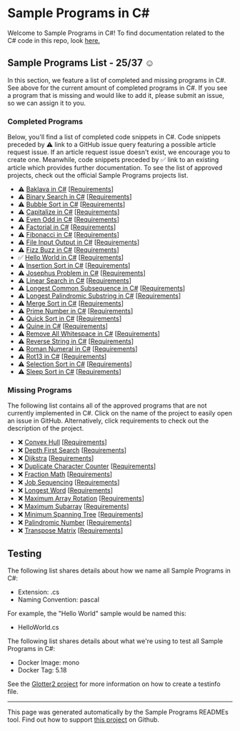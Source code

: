 # Sample Programs in C#

Welcome to Sample Programs in C#! To find documentation related to the C# code in this repo, look [here.](https://sampleprograms.io/languages/c-sharp)

## Sample Programs List - 25/37 :relaxed:

In this section, we feature a list of completed and missing programs in C#. See above for the current amount of completed programs in C#. If you see a program that is missing and would like to add it, please submit an issue, so we can assign it to you.

### Completed Programs

Below, you'll find a list of completed code snippets in C#. Code snippets preceded by :warning: link to a GitHub issue query featuring a possible article request issue. If an article request issue doesn't exist, we encourage you to create one. Meanwhile, code snippets preceded by :white_check_mark: link to an existing article which provides further documentation. To see the list of approved projects, check out the official Sample Programs projects list.

- :warning: [Baklava in C#](https://github.com//TheRenegadeCoder/sample-programs-website/issues?utf8=%E2%9C%93&q=is%3Aissue+is%3Aopen+baklava+c#) [[Requirements](https://sampleprograms.io/projects/baklava)]
- :warning: [Binary Search in C#](https://github.com//TheRenegadeCoder/sample-programs-website/issues?utf8=%E2%9C%93&q=is%3Aissue+is%3Aopen+binary+search+c#) [[Requirements](https://sampleprograms.io/projects/binary-search)]
- :warning: [Bubble Sort in C#](https://github.com//TheRenegadeCoder/sample-programs-website/issues?utf8=%E2%9C%93&q=is%3Aissue+is%3Aopen+bubble+sort+c#) [[Requirements](https://sampleprograms.io/projects/bubble-sort)]
- :warning: [Capitalize in C#](https://github.com//TheRenegadeCoder/sample-programs-website/issues?utf8=%E2%9C%93&q=is%3Aissue+is%3Aopen+capitalize+c#) [[Requirements](https://sampleprograms.io/projects/capitalize)]
- :warning: [Even Odd in C#](https://github.com//TheRenegadeCoder/sample-programs-website/issues?utf8=%E2%9C%93&q=is%3Aissue+is%3Aopen+even+odd+c#) [[Requirements](https://sampleprograms.io/projects/even-odd)]
- :warning: [Factorial in C#](https://github.com//TheRenegadeCoder/sample-programs-website/issues?utf8=%E2%9C%93&q=is%3Aissue+is%3Aopen+factorial+c#) [[Requirements](https://sampleprograms.io/projects/factorial)]
- :warning: [Fibonacci in C#](https://github.com//TheRenegadeCoder/sample-programs-website/issues?utf8=%E2%9C%93&q=is%3Aissue+is%3Aopen+fibonacci+c#) [[Requirements](https://sampleprograms.io/projects/fibonacci)]
- :warning: [File Input Output in C#](https://github.com//TheRenegadeCoder/sample-programs-website/issues?utf8=%E2%9C%93&q=is%3Aissue+is%3Aopen+file+input+output+c#) [[Requirements](https://sampleprograms.io/projects/file-input-output)]
- :warning: [Fizz Buzz in C#](https://github.com//TheRenegadeCoder/sample-programs-website/issues?utf8=%E2%9C%93&q=is%3Aissue+is%3Aopen+fizz+buzz+c#) [[Requirements](https://sampleprograms.io/projects/fizz-buzz)]
- :white_check_mark: [Hello World in C#](https://sampleprograms.io/projects/hello-world/c-sharp) [[Requirements](https://sampleprograms.io/projects/hello-world)]
- :warning: [Insertion Sort in C#](https://github.com//TheRenegadeCoder/sample-programs-website/issues?utf8=%E2%9C%93&q=is%3Aissue+is%3Aopen+insertion+sort+c#) [[Requirements](https://sampleprograms.io/projects/insertion-sort)]
- :warning: [Josephus Problem in C#](https://github.com//TheRenegadeCoder/sample-programs-website/issues?utf8=%E2%9C%93&q=is%3Aissue+is%3Aopen+josephus+problem+c#) [[Requirements](https://sampleprograms.io/projects/josephus-problem)]
- :warning: [Linear Search in C#](https://github.com//TheRenegadeCoder/sample-programs-website/issues?utf8=%E2%9C%93&q=is%3Aissue+is%3Aopen+linear+search+c#) [[Requirements](https://sampleprograms.io/projects/linear-search)]
- :warning: [Longest Common Subsequence in C#](https://github.com//TheRenegadeCoder/sample-programs-website/issues?utf8=%E2%9C%93&q=is%3Aissue+is%3Aopen+longest+common+subsequence+c#) [[Requirements](https://sampleprograms.io/projects/longest-common-subsequence)]
- :warning: [Longest Palindromic Substring in C#](https://github.com//TheRenegadeCoder/sample-programs-website/issues?utf8=%E2%9C%93&q=is%3Aissue+is%3Aopen+longest+palindromic+substring+c#) [[Requirements](https://sampleprograms.io/projects/longest-palindromic-substring)]
- :warning: [Merge Sort in C#](https://github.com//TheRenegadeCoder/sample-programs-website/issues?utf8=%E2%9C%93&q=is%3Aissue+is%3Aopen+merge+sort+c#) [[Requirements](https://sampleprograms.io/projects/merge-sort)]
- :warning: [Prime Number in C#](https://github.com//TheRenegadeCoder/sample-programs-website/issues?utf8=%E2%9C%93&q=is%3Aissue+is%3Aopen+prime+number+c#) [[Requirements](https://sampleprograms.io/projects/prime-number)]
- :warning: [Quick Sort in C#](https://github.com//TheRenegadeCoder/sample-programs-website/issues?utf8=%E2%9C%93&q=is%3Aissue+is%3Aopen+quick+sort+c#) [[Requirements](https://sampleprograms.io/projects/quick-sort)]
- :warning: [Quine in C#](https://github.com//TheRenegadeCoder/sample-programs-website/issues?utf8=%E2%9C%93&q=is%3Aissue+is%3Aopen+quine+c#) [[Requirements](https://sampleprograms.io/projects/quine)]
- :warning: [Remove All Whitespace in C#](https://github.com//TheRenegadeCoder/sample-programs-website/issues?utf8=%E2%9C%93&q=is%3Aissue+is%3Aopen+remove+all+whitespace+c#) [[Requirements](https://sampleprograms.io/projects/remove-all-whitespace)]
- :warning: [Reverse String in C#](https://github.com//TheRenegadeCoder/sample-programs-website/issues?utf8=%E2%9C%93&q=is%3Aissue+is%3Aopen+reverse+string+c#) [[Requirements](https://sampleprograms.io/projects/reverse-string)]
- :warning: [Roman Numeral in C#](https://github.com//TheRenegadeCoder/sample-programs-website/issues?utf8=%E2%9C%93&q=is%3Aissue+is%3Aopen+roman+numeral+c#) [[Requirements](https://sampleprograms.io/projects/roman-numeral)]
- :warning: [Rot13 in C#](https://github.com//TheRenegadeCoder/sample-programs-website/issues?utf8=%E2%9C%93&q=is%3Aissue+is%3Aopen+rot13+c#) [[Requirements](https://sampleprograms.io/projects/rot13)]
- :warning: [Selection Sort in C#](https://github.com//TheRenegadeCoder/sample-programs-website/issues?utf8=%E2%9C%93&q=is%3Aissue+is%3Aopen+selection+sort+c#) [[Requirements](https://sampleprograms.io/projects/selection-sort)]
- :warning: [Sleep Sort in C#](https://github.com//TheRenegadeCoder/sample-programs-website/issues?utf8=%E2%9C%93&q=is%3Aissue+is%3Aopen+sleep+sort+c#) [[Requirements](https://sampleprograms.io/projects/sleep-sort)]

### Missing Programs

The following list contains all of the approved programs that are not currently implemented in C#. Click on the name of the project to easily open an issue in GitHub. Alternatively, click requirements to check out the description of the project.

- :x: [Convex Hull](https://github.com/TheRenegadeCoder/sample-programs/issues/new?assignees=&labels=enhancement,convex+hull&template=code-snippet-request.md&title=Add+Convex+Hull+in+C%23) [[Requirements](https://sampleprograms.io/projects/convex-hull)]
- :x: [Depth First Search](https://github.com/TheRenegadeCoder/sample-programs/issues/new?assignees=&labels=enhancement,depth+first+search&template=code-snippet-request.md&title=Add+Depth+First+Search+in+C%23) [[Requirements](https://sampleprograms.io/projects/depth-first-search)]
- :x: [Dijkstra](https://github.com/TheRenegadeCoder/sample-programs/issues/new?assignees=&labels=enhancement,dijkstra&template=code-snippet-request.md&title=Add+Dijkstra+in+C%23) [[Requirements](https://sampleprograms.io/projects/dijkstra)]
- :x: [Duplicate Character Counter](https://github.com/TheRenegadeCoder/sample-programs/issues/new?assignees=&labels=enhancement,duplicate+character+counter&template=code-snippet-request.md&title=Add+Duplicate+Character+Counter+in+C%23) [[Requirements](https://sampleprograms.io/projects/duplicate-character-counter)]
- :x: [Fraction Math](https://github.com/TheRenegadeCoder/sample-programs/issues/new?assignees=&labels=enhancement,fraction+math&template=code-snippet-request.md&title=Add+Fraction+Math+in+C%23) [[Requirements](https://sampleprograms.io/projects/fraction-math)]
- :x: [Job Sequencing](https://github.com/TheRenegadeCoder/sample-programs/issues/new?assignees=&labels=enhancement,job+sequencing&template=code-snippet-request.md&title=Add+Job+Sequencing+in+C%23) [[Requirements](https://sampleprograms.io/projects/job-sequencing)]
- :x: [Longest Word](https://github.com/TheRenegadeCoder/sample-programs/issues/new?assignees=&labels=enhancement,longest+word&template=code-snippet-request.md&title=Add+Longest+Word+in+C%23) [[Requirements](https://sampleprograms.io/projects/longest-word)]
- :x: [Maximum Array Rotation](https://github.com/TheRenegadeCoder/sample-programs/issues/new?assignees=&labels=enhancement,maximum+array+rotation&template=code-snippet-request.md&title=Add+Maximum+Array+Rotation+in+C%23) [[Requirements](https://sampleprograms.io/projects/maximum-array-rotation)]
- :x: [Maximum Subarray](https://github.com/TheRenegadeCoder/sample-programs/issues/new?assignees=&labels=enhancement,maximum+subarray&template=code-snippet-request.md&title=Add+Maximum+Subarray+in+C%23) [[Requirements](https://sampleprograms.io/projects/maximum-subarray)]
- :x: [Minimum Spanning Tree](https://github.com/TheRenegadeCoder/sample-programs/issues/new?assignees=&labels=enhancement,minimum+spanning+tree&template=code-snippet-request.md&title=Add+Minimum+Spanning+Tree+in+C%23) [[Requirements](https://sampleprograms.io/projects/minimum-spanning-tree)]
- :x: [Palindromic Number](https://github.com/TheRenegadeCoder/sample-programs/issues/new?assignees=&labels=enhancement,palindromic+number&template=code-snippet-request.md&title=Add+Palindromic+Number+in+C%23) [[Requirements](https://sampleprograms.io/projects/palindromic-number)]
- :x: [Transpose Matrix](https://github.com/TheRenegadeCoder/sample-programs/issues/new?assignees=&labels=enhancement,transpose+matrix&template=code-snippet-request.md&title=Add+Transpose+Matrix+in+C%23) [[Requirements](https://sampleprograms.io/projects/transpose-matrix)]

## Testing

The following list shares details about how we name all Sample Programs in C#:

- Extension: .cs
- Naming Convention: pascal

For example, the "Hello World" sample would be named this:

- HelloWorld.cs

The following list shares details about what we're using to test all Sample Programs in C#:

- Docker Image: mono
- Docker Tag: 5.18

See the [Glotter2 project](https://github.com/rzuckerm/glotter2) for more information on how to create a testinfo file.

***

This page was generated automatically by the Sample Programs READMEs tool. Find out how to support [this project](https://github.com/TheRenegadeCoder/sample-programs-readmes) on Github.